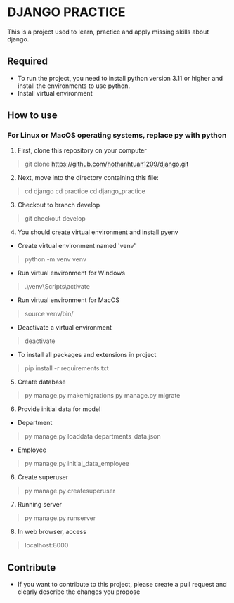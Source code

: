 # DJANGO PRACTICE
This is a project used to learn, practice and apply missing skills about django.

## Required
- To run the project, you need to install python version 3.11 or higher and install the environments to use python.
- Install virtual environment

## How to use
### For Linux or MacOS operating systems, replace py with python
1. First, clone this repository on your computer
> git clone https://github.com/hothanhtuan1209/django.git

2. Next, move into the directory containing this file:
> cd django
> cd practice
> cd django_practice

3. Checkout to branch develop
> git checkout develop

4. You should create virtual environment and install pyenv
- Create virtual environment named 'venv'
> python -m venv venv

- Run virtual environment for Windows
> .\venv\Scripts\activate

- Run virtual environment for MacOS
> source venv/bin/

- Deactivate a virtual environment
> deactivate

- To install all packages and extensions in project
> pip install -r requirements.txt 

5. Create database
> py manage.py makemigrations
> py manage.py migrate

6. Provide initial data for model
- Department
> py manage.py loaddata departments_data.json
- Employee
> py manage.py initial_data_employee

6. Create superuser
> py manage.py createsuperuser

7. Running server
>py manage.py runserver

8. In web browser, access
> localhost:8000

## Contribute
 - If you want to contribute to this project, please create a pull request and clearly describe the changes you propose
